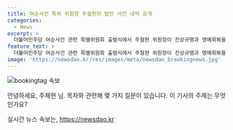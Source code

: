 ```yaml
---
title: 여순사건 특위 위원장 주철현의 발언 사건 내막 공개
categories:
  - News
excerpt: >
  더불어민주당 여순사건 관련 특별위원회 출범식에서 주철현 위원장이 진상규명과 명예회복을 다짐하며 열정적인 발언을 했습니다.
feature_text: >
  더불어민주당 여순사건 관련 특별위원회 출범식에서 주철현 위원장이 진상규명과 명예회복을 다짐하며 열정적인 발언을 했습니다.
image: 'https://newsdao.kr/res/images/meta/newsdao_breakingnews.jpg'
---
```


<p><img src="https://newsdao.kr/res/images/meta/newsdao_breakingnews.jpg" alt="bookingtag 속보" /></p>

<p>안녕하세요, 주체현 님. 목차와 관련해 몇 가지 질문이 있습니다. 이 기사의 주제는 무엇인가요?</p>
실시간 뉴스 속보는, <a href="https://newsdao.kr" rel="dofollow">https://newsdao.kr</a>


